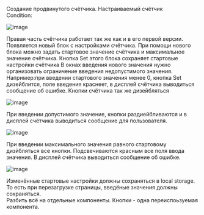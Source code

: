 Создание продвинутого счётчика. Настраиваемый счётчик  
Condition:

![image](https://user-images.githubusercontent.com/104061104/206427937-1c62c3d5-d382-427c-aba8-8e347f4ab7f4.png)

Правая часть счётчика работает так же как и в его первой версии. Появляется новый блок с настройками счётчика.  При помощи нового блока можно задать стартовое значение счётчика и максимальное значение счётчика. Кнопка Set этого блока сохраняет стартовые настройки счётчика В окнах введения нового значения нужно организовать ограничение введения недопустимого значения. Например:при введении стартового значения менее 0, кнопка Set дизейблится, поле введения краснеет, в дисплей счётчика выводиться сообщение об ошибке. Кнопки счётчика так же дизейбляться

![image](https://user-images.githubusercontent.com/104061104/206433390-f3496327-d182-4fd7-9188-577671b87795.png)

При введении допустимого значение, кнопки раздиейбливаются и в дисплей счётчика выводиться сообщение для пользователя.

![image](https://user-images.githubusercontent.com/104061104/206433755-2b8be024-aff4-47c3-b525-24c19e983484.png)

При введении максимального значения равного стартовому дизйбляться все кнопки. Подсвечиваются красным все поля ввода значения. В дисплей счётчика выводиться сообщение об ошибке.

![image](https://user-images.githubusercontent.com/104061104/206434115-760d559e-594c-477d-81d4-dd187e575f2f.png)

Изменённые стартовые настройки должны сохраняться в local storage. То есть при перезагрузке страницы, введёные значения должны сохраняться.  
Разбить всё на отдельные компоненты. Кнопки - одна переиспоьзуемая компонента.
